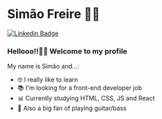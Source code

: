<!--
### Hi there 👋
**itsmesimas/itsmesimas** is a ✨ _special_ ✨ repository because its `README.md` (this file) appears on your GitHub profile.

Here are some ideas to get you started:

- 🔭 I’m currently working on ...
- 🌱 I’m currently learning ...
- 👯 I’m looking to collaborate on ...
- 🤔 I’m looking for help with ...
- 💬 Ask me about ...
- 📫 How to reach me: ...
- 😄 Pronouns: ...
- ⚡ Fun fact: ...
-->

# Simão Freire :man_technologist:

[![Linkedin Badge](https://img.shields.io/badge/-LinkedIn-blue?style=flat-square&logo=Linkedin&logoColor=white&link=https://www.linkedin.com/in/simaofreire/)](https://www.linkedin.com/in/simaofreire/)

### Hellooo!!👋🏽 Welcome to my profile

My name is Simão and...:
- 🤓 I really like to learn
- 📚 I'm looking for a front-end developer job
- 📊 Currently studying HTML, CSS, JS and React
- 🎸 Also a big fan of playing guitar/bass
